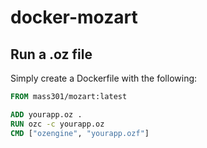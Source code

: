 # docker-mozart

## Run a .oz file
Simply create a Dockerfile with the following:
```Dockerfile
FROM mass301/mozart:latest

ADD yourapp.oz .
RUN ozc -c yourapp.oz
CMD ["ozengine", "yourapp.ozf"]
```
